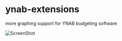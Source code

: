 ynab-extensions
===============

more graphing support for YNAB budgeting software

![ScreenShot](https://raw.github.com/cefolger/ynab-extensions/master/Web/docs/allocations.jpg)
